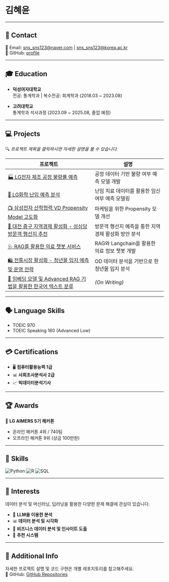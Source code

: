 # 김혜윤

---

## 📧 Contact

📩 Email: sns_sns123@naver.com | sns_sns123@korea.ac.kr  
📍 GitHub: [profile](https://github.com/HyeyoonKim0711)

---

## 🎓 Education

- **덕성여자대학교**  
  전공: 통계학과 | 복수전공: 회계학과 (2018.03 ~ 2023.08)

- **고려대학교**  
  통계학과 석사과정 (2023.09 ~ 2025.08, 졸업 예정)

---

## 💻 Projects  
🔍 *프로젝트 제목을 클릭하시면 자세한 설명을 볼 수 있습니다.*

| 프로젝트 | 설명 |
|----------|------|
| [🏭 LG전자 제조 공정 불량률 예측](https://github.com/HyeyoonKim0711/LG_aimers_5th) | 공정 데이터 기반 불량 여부 예측 모델 개발 |
| [👶 LG화학 난임 예측 분석](https://github.com/HyeyoonKim0711/LG_aimers_6th) | 난임 치료 데이터를 활용한 임신 여부 예측 모델링 |
| [📺 삼성전자 산학협력 VD Propensity Model 고도화](https://github.com/HyeyoonKim0711/HyeyoonKim0711/blob/main/fig/%EC%82%BC%EC%84%B1%EC%A0%84%EC%9E%90.png) | 마케팅을 위한 Propensity 모델 개선 |
| [🍞 대전 중구 지역경제 활성화 - 성심당 방문객 행선지 추천](https://github.com/HyeyoonKim0711/2024-aida-competition) | 방문객 행선지 예측을 통한 지역경제 활성화 방안 분석 |
| [🩺 RAG를 활용한 의료 챗봇 서비스](https://github.com/HyeyoonKim0711/the_empathetic_expert) | RAG와 Langchain을 활용한 의료 정보 챗봇 개발 |
| [🛍️ 전통시장 활성화 - 청년몰 입지 예측 및 운영 전략](https://github.com/HyeyoonKim0711/2024-Bigcontest) | OD 데이터 분석을 기반으로 한 청년몰 입지 분석 |
| [📄 임베딩 모델 및 Advanced RAG 기법을 활용한 한국어 텍스트 분류](https://github.com/HyeyoonKim0711/HyeyoonKim0711/blob/main/fig/%EB%85%BC%EB%AC%B8.pdf) | *(On Writing)* |

---

## 🗣️ Language Skills

- TOEIC 970  
- TOEIC Speaking 160 (Advanced Low)

---

## 💳 Certifications

- 🖥 **컴퓨터활용능력 1급**  
- 📊 **사회조사분석사 2급**  
- 📈 **빅데이터분석기사**

---

## 🏆 Awards

🏅 **LG AIMERS 5기 해커톤**  
- 온라인 해커톤 4위 / 740팀  
- 오프라인 해커톤 9위 (상금 100만원)

---

## 🔨 Skills  

![Python](https://img.shields.io/badge/-Python-blue?style=for-the-badge&logo=python)
![R](https://img.shields.io/badge/-R-blue?style=for-the-badge&logo=r)
![SQL](https://img.shields.io/badge/-SQL-blue?style=for-the-badge&logo=postgresql)

---

## 🔎 Interests

데이터 분석 및 머신러닝, 딥러닝을 활용한 다양한 문제 해결에 관심이 있습니다.

- 🤖 **LLM을 이용한 분석**  
- 📊 **데이터 분석 및 시각화**  
- 🏢 **비즈니스 데이터 분석 및 인사이트 도출**  
- 🎯 **추천 시스템**

---

## 📌 Additional Info

자세한 프로젝트 설명 및 코드 구현은 개별 레포지토리를 참고해주세요.  
📌 GitHub: [GitHub Repositories](https://github.com/HyeyoonKim0711?tab=repositories)
